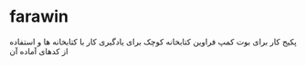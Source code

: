 # farawin
پکیج کار برای بوت کمپ فراوین
کتابخانه کوچک برای یادگیری کار با کتابخانه ها و استفاده از کدهای آماده آن
